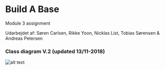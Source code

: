 # Build A Base
Module 3 assignment

Udarbejdet af: Søren Carlsen, Rikke Yoon, Nicklas List, Tobias Sørensen & Andreas Petersen

### Class diagram V.2 (updated 13/11-2018)
![alt text](https://github.com/andreasdan/Build-A-Base/blob/master/doc/Version2/Build%20A%20Base%20v2.jpg)
